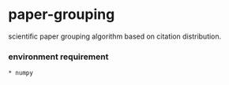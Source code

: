 # paper-grouping
scientific paper grouping algorithm based on citation distribution.

### environment requirement
    * numpy
